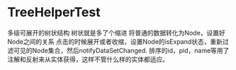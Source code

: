 ﻿# TreeHelperTest
多级可展开的树状结构
树状就是多了个缩进
将普通的数据转化为Node，设置好Node之间的关系
点击的时候展开或者收缩，设置Node的isExpand状态，重新过滤可见的Node集合，然后notifyDataSetChanged.
排序的id，pid，name等用了注解和反射来从实体获得，这样不管什么样的实体都适应。